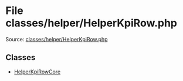 File classes/helper/HelperKpiRow.php
=========

Source: [classes/helper/HelperKpiRow.php](https://github.com/PrestaShop/PrestaShop/blob/1.6.0.4/classes/helper/HelperKpiRow.php)


Classes
-------

* [HelperKpiRowCore](class.HelperKpiRowCore.md)


